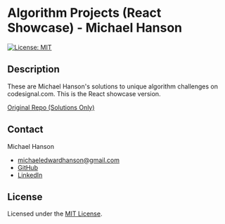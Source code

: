 # Algorithm Projects (React Showcase) - Michael Hanson
[![License: MIT](https://img.shields.io/badge/License-MIT-yellow.svg)](https://opensource.org/licenses/MIT)

## Description 

These are Michael Hanson's solutions to unique algorithm challenges on codesignal.com. This is the React showcase version. 

[Original Repo (Solutions Only)](https://github.com/mhans003/algorithm-solutions-cs)

## Contact

Michael Hanson
* michaeledwardhanson@gmail.com
* [GitHub](https://github.com/mhans003)
* [LinkedIn](https://www.linkedin.com/in/michaeledwardhanson/)

## License 

Licensed under the [MIT License](./LICENSE.txt).